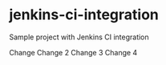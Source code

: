 # jenkins-ci-integration
Sample project with Jenkins CI integration

Change
Change 2
Change 3
Change 4
